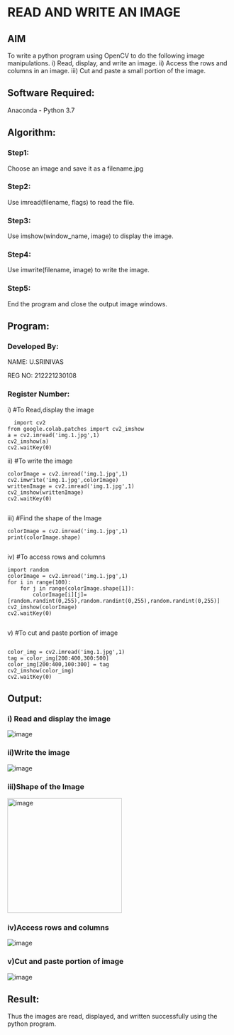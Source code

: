# READ AND WRITE AN IMAGE
## AIM
To write a python program using OpenCV to do the following image manipulations.
i) Read, display, and write an image.
ii) Access the rows and columns in an image.
iii) Cut and paste a small portion of the image.

## Software Required:
Anaconda - Python 3.7
## Algorithm:
### Step1:
Choose an image and save it as a filename.jpg
### Step2:
Use imread(filename, flags) to read the file.
### Step3:
Use imshow(window_name, image) to display the image.
### Step4:
Use imwrite(filename, image) to write the image.
### Step5:
End the program and close the output image windows.
## Program:
### Developed By:

NAME: U.SRINIVAS

REG NO: 212221230108

### Register Number: 
i) #To Read,display the image
```
  import cv2
from google.colab.patches import cv2_imshow
a = cv2.imread('img.1.jpg',1)
cv2_imshow(a)
cv2.waitKey(0)

```
ii) #To write the image
```
colorImage = cv2.imread('img.1.jpg',1)
cv2.imwrite('img.1.jpg',colorImage)
writtenImage = cv2.imread('img.1.jpg',1)
cv2_imshow(writtenImage)
cv2.waitKey(0)


```
iii) #Find the shape of the Image
```python3
colorImage = cv2.imread('img.1.jpg',1)
print(colorImage.shape)


```
iv) #To access rows and columns

```python3
import random
colorImage = cv2.imread('img.1.jpg',1)
for i in range(100):
    for j in range(colorImage.shape[1]):
        colorImage[i][j]=[random.randint(0,255),random.randint(0,255),random.randint(0,255)]
cv2_imshow(colorImage)
cv2.waitKey(0)


```
v) #To cut and paste portion of image
```python3

color_img = cv2.imread('img.1.jpg',1)
tag = color_img[200:400,300:500]
color_img[200:400,100:300] = tag
cv2_imshow(color_img)
cv2.waitKey(0)

```

## Output:

### i) Read and display the image

![image](https://user-images.githubusercontent.com/93427183/225313357-ff1a9479-b828-42db-ab6c-f6fd061f5914.png)


### ii)Write the image

![image](https://user-images.githubusercontent.com/93427183/225313403-3cd141cf-4074-4bad-9672-be5a77de52d7.png)


### iii)Shape of the Image

<img width="258" alt="image" src="https://user-images.githubusercontent.com/93427183/225313564-38baaccd-1588-4939-99e7-2af144aa7587.png">

### iv)Access rows and columns
![image](https://user-images.githubusercontent.com/93427183/225313592-0c621c74-74e3-459e-bb37-2ace9478661e.png)


### v)Cut and paste portion of image
![image](https://user-images.githubusercontent.com/93427183/225313850-b4eecbea-3800-4ebb-95a0-b5ef7ec29a8b.png)


## Result:
Thus the images are read, displayed, and written successfully using the python program.


